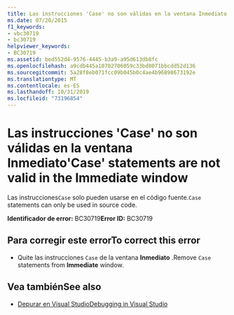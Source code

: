 ```yaml
---
title: Las instrucciones 'Case' no son válidas en la ventana Inmediato
ms.date: 07/20/2015
f1_keywords:
- vbc30719
- bc30719
helpviewer_keywords:
- BC30719
ms.assetid: bed552d4-9576-4445-b3a9-a95d613db8fc
ms.openlocfilehash: a9cdb445a10702706059c33bd8071bbcdd52d136
ms.sourcegitcommit: 5a28f8eb071fcc09b045b0c4ae4b96898673192e
ms.translationtype: MT
ms.contentlocale: es-ES
ms.lasthandoff: 10/31/2019
ms.locfileid: "73196854"
---
```

# <a name="case-statements-are-not-valid-in-the-immediate-window"></a><span data-ttu-id="ea12c-102">Las instrucciones 'Case' no son válidas en la ventana Inmediato</span><span class="sxs-lookup"><span data-stu-id="ea12c-102">'Case' statements are not valid in the Immediate window</span></span>
<span data-ttu-id="ea12c-103">Las instrucciones`Case` solo pueden usarse en el código fuente.</span><span class="sxs-lookup"><span data-stu-id="ea12c-103">`Case` statements can only be used in source code.</span></span>  
  
 <span data-ttu-id="ea12c-104">**Identificador de error:** BC30719</span><span class="sxs-lookup"><span data-stu-id="ea12c-104">**Error ID:** BC30719</span></span>  
  
## <a name="to-correct-this-error"></a><span data-ttu-id="ea12c-105">Para corregir este error</span><span class="sxs-lookup"><span data-stu-id="ea12c-105">To correct this error</span></span>  
  
- <span data-ttu-id="ea12c-106">Quite las instrucciones `Case` de la ventana **Inmediato** .</span><span class="sxs-lookup"><span data-stu-id="ea12c-106">Remove `Case` statements from **Immediate** window.</span></span>  
  
## <a name="see-also"></a><span data-ttu-id="ea12c-107">Vea también</span><span class="sxs-lookup"><span data-stu-id="ea12c-107">See also</span></span>

- [<span data-ttu-id="ea12c-108">Depurar en Visual Studio</span><span class="sxs-lookup"><span data-stu-id="ea12c-108">Debugging in Visual Studio</span></span>](/visualstudio/debugger/debugger-feature-tour)
